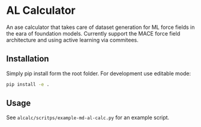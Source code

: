 # AL Calculator

An ase calculator that takes care of dataset generation for ML force fields in the eara of foundation models. Currently support the MACE force field architecture and using active learning via commitees. 


## Installation

Simply pip install form the root folder. For development use editable mode: 
```bash
pip install -e .
```

## Usage

See `alcalc/scritps/example-md-al-calc.py` for an example script. 